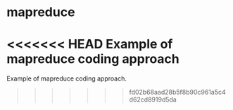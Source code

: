 mapreduce
=========

<<<<<<< HEAD
Example of mapreduce coding approach
=======
Example of mapreduce coding approach.
>>>>>>> fd02b68aad28b5f8b90c961a5c4d62cd8919d5da
